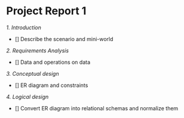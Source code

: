 # Project Report 1

*1. Introduction*

- [] Describe the scenario and mini-world

*2. Requirements Analysis*

- [] Data and operations on data

*3. Conceptual design*

- [] ER diagram and constraints

*4. Logical design*

- [] Convert ER diagram into relational schemas and normalize them

